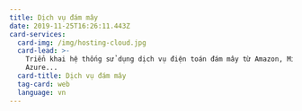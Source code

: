 ```yaml
---
title: Dịch vụ đám mây
date: 2019-11-25T16:26:11.443Z
card-services:
  card-img: /img/hosting-cloud.jpg
  card-lead: >-
    Triển khai hệ thống sử dụng dịch vụ điện toán đám mây từ Amazon, Microsoft
    Azure...
  card-title: Dịch vụ đám mây
  tag-card: web
  language: vn
---
```


